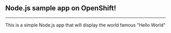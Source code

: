 ## Node.js sample app on OpenShift!
-----------------
This is a simple Node.js app that will display the world famous "Hello World"
